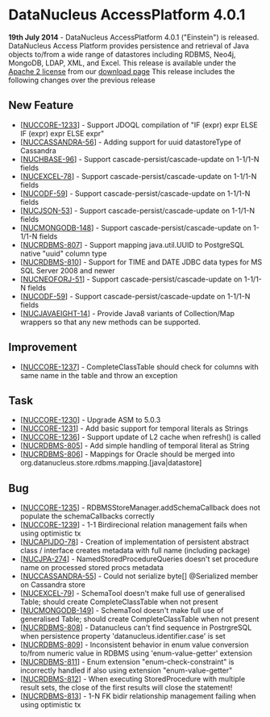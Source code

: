 <head><title>AccessPlatform 4.0.1</title></head>

# DataNucleus AccessPlatform 4.0.1

<div id="dzone_vote_widget" style="float: left; margin-right: 8px;">
    <script type="text/javascript">var dzone_title = 'DataNucleus AccessPlatform 4.0.1 Released';</script>
    <script type="text/javascript">var dzone_url = 'http://www.datanucleus.org/documentation/news/access_platform_4_0_1.html';</script>
    <script type="text/javascript" language="javascript" src="http://widgets.dzone.com/widgets/zoneit.js"></script>
</div>

__19th July 2014__ - DataNucleus AccessPlatform 4.0.1 ("Einstein") is released.
DataNucleus Access Platform provides persistence and retrieval of Java objects to/from a wide range of datastores including RDBMS, Neo4j, MongoDB, LDAP, XML, and Excel.
This release is available under the [Apache 2 license](http://www.datanucleus.org/documentation/license.html) from our [download page](http://www.datanucleus.org/download.html) 
This release includes the following changes over the previous release


## New Feature

<ul>
<li>[<a href='http://issues.datanucleus.org/browse/NUCCORE-1233'>NUCCORE-1233</a>] -         Support JDOQL compilation of &quot;IF (expr) expr ELSE IF (expr) expr ELSE expr&quot;
</li>
<li>[<a href='http://issues.datanucleus.org/browse/NUCCASSANDRA-56'>NUCCASSANDRA-56</a>] -         Adding support for uuid datastoreType of Cassandra
</li>
<li>[<a href='http://issues.datanucleus.org/browse/NUCHBASE-96'>NUCHBASE-96</a>] -         Support cascade-persist/cascade-update on 1-1/1-N fields
</li>
<li>[<a href='http://issues.datanucleus.org/browse/NUCEXCEL-78'>NUCEXCEL-78</a>] -         Support cascade-persist/cascade-update on 1-1/1-N fields
</li>
<li>[<a href='http://issues.datanucleus.org/browse/NUCODF-59'>NUCODF-59</a>] -         Support cascade-persist/cascade-update on 1-1/1-N fields
</li>
<li>[<a href='http://issues.datanucleus.org/browse/NUCJSON-53'>NUCJSON-53</a>] -         Support cascade-persist/cascade-update on 1-1/1-N fields
</li>
<li>[<a href='http://issues.datanucleus.org/browse/NUCMONGODB-148'>NUCMONGODB-148</a>] -         Support cascade-persist/cascade-update on 1-1/1-N fields
</li>
<li>[<a href='http://issues.datanucleus.org/browse/NUCRDBMS-807'>NUCRDBMS-807</a>] -         Support mapping java.util.UUID to PostgreSQL native &quot;uuid&quot; column type
</li>
<li>[<a href='http://issues.datanucleus.org/browse/NUCRDBMS-810'>NUCRDBMS-810</a>] -         Support for TIME and DATE JDBC data types for MS SQL Server 2008 and newer
</li>
<li>[<a href='http://issues.datanucleus.org/browse/NUCNEOFORJ-51'>NUCNEOFORJ-51</a>] -         Support cascade-persist/cascade-update on 1-1/1-N fields
</li>
<li>[<a href='http://issues.datanucleus.org/browse/NUCODF-59'>NUCODF-59</a>] -         Support cascade-persist/cascade-update on 1-1/1-N fields
</li>
<li>[<a href='http://issues.datanucleus.org/browse/NUCJAVAEIGHT-14'>NUCJAVAEIGHT-14</a>] -         Provide Java8 variants of Collection/Map wrappers so that any new methods can be supported.
</li>
</ul>


## Improvement

<ul>
<li>[<a href='http://issues.datanucleus.org/browse/NUCCORE-1237'>NUCCORE-1237</a>] -         CompleteClassTable should check for columns with same name in the table and throw an exception
</li>
</ul>


## Task

<ul>
<li>[<a href='http://issues.datanucleus.org/browse/NUCCORE-1230'>NUCCORE-1230</a>] -         Upgrade ASM to 5.0.3
</li>
<li>[<a href='http://issues.datanucleus.org/browse/NUCCORE-1231'>NUCCORE-1231</a>] -         Add basic support for temporal literals as Strings
</li>
<li>[<a href='http://issues.datanucleus.org/browse/NUCCORE-1236'>NUCCORE-1236</a>] -         Support update of L2 cache when refresh() is called
</li>
<li>[<a href='http://issues.datanucleus.org/browse/NUCRDBMS-805'>NUCRDBMS-805</a>] -         Add simple handling of temporal literal as String
</li>
<li>[<a href='http://issues.datanucleus.org/browse/NUCRDBMS-806'>NUCRDBMS-806</a>] -         Mappings for Oracle should be merged into org.datanucleus.store.rdbms.mapping.[java|datastore]
</li>
</ul>


## Bug

<ul>
<li>[<a href='http://issues.datanucleus.org/browse/NUCCORE-1235'>NUCCORE-1235</a>] -         RDBMSStoreManager.addSchemaCallback does not populate the schemaCallbacks correctly
</li>
<li>[<a href='http://issues.datanucleus.org/browse/NUCCORE-1239'>NUCCORE-1239</a>] -         1-1 Birdirecional relation management fails when using optimistic tx
</li>
<li>[<a href='http://issues.datanucleus.org/browse/NUCAPIJDO-78'>NUCAPIJDO-78</a>] -         Creation of implementation of persistent abstract class / interface creates metadata with full name (including package)
</li>
<li>[<a href='http://issues.datanucleus.org/browse/NUCJPA-274'>NUCJPA-274</a>] -         NamedStoredProcedureQueries doesn't set procedure name on processed stored procs metadata
</li>
<li>[<a href='http://issues.datanucleus.org/browse/NUCCASSANDRA-55'>NUCCASSANDRA-55</a>] -         Could not serialize byte[] @Serialized member on Cassandra store
</li>
<li>[<a href='http://issues.datanucleus.org/browse/NUCEXCEL-79'>NUCEXCEL-79</a>] -         SchemaTool doesn't make full use of generalised Table; should create CompleteClassTable when not present
</li>
<li>[<a href='http://issues.datanucleus.org/browse/NUCMONGODB-149'>NUCMONGODB-149</a>] -         SchemaTool doesn't make full use of generalised Table; should create CompleteClassTable when not present
</li>
<li>[<a href='http://issues.datanucleus.org/browse/NUCRDBMS-808'>NUCRDBMS-808</a>] -         Datanucleus can't find sequence in PostrgreSQL when persistence property 'datanucleus.identifier.case' is set
</li>
<li>[<a href='http://issues.datanucleus.org/browse/NUCRDBMS-809'>NUCRDBMS-809</a>] -         Inconsistent behavior in enum value conversion to/from numeric value in RDBMS using 'enum-value-getter' extension
</li>
<li>[<a href='http://issues.datanucleus.org/browse/NUCRDBMS-811'>NUCRDBMS-811</a>] -         Enum extension &quot;enum-check-constraint&quot; is incorrectly handled if also using extension &quot;enum-value-getter&quot;
</li>
<li>[<a href='http://issues.datanucleus.org/browse/NUCRDBMS-812'>NUCRDBMS-812</a>] -         When executing StoredProcedure with multiple result sets, the close of the first results will close the statement!
</li>
<li>[<a href='http://issues.datanucleus.org/browse/NUCRDBMS-813'>NUCRDBMS-813</a>] -         1-N FK bidir relationship management failing when using optimistic tx
</li>
</ul>

